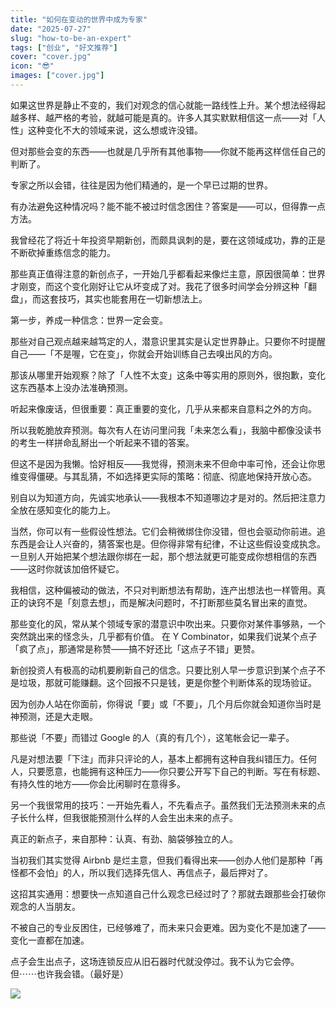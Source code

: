 ```yaml
---
title: "如何在变动的世界中成为专家"
date: "2025-07-27"
slug: "how-to-be-an-expert"
tags: ["创业", "好文推荐"]
cover: "cover.jpg"
icon: "😎"
images: ["cover.jpg"]
---
```

如果这世界是静止不变的，我们对观念的信心就能一路线性上升。某个想法经得起越多样、越严格的考验，就越可能是真的。许多人其实默默相信这一点——对「人性」这种变化不大的领域来说，这么想或许没错。



但对那些会变的东西——也就是几乎所有其他事物——你就不能再这样信任自己的判断了。



专家之所以会错，往往是因为他们精通的，是一个早已过期的世界。



有办法避免这种情况吗？能不能不被过时信念困住？答案是——可以，但得靠一点方法。



我曾经花了将近十年投资早期新创，而颇具讽刺的是，要在这领域成功，靠的正是不断砍掉重练信念的能力。



那些真正值得注意的新创点子，一开始几乎都看起来像烂主意，原因很简单：世界才刚变，而这个变化刚好让它从坏变成了对。我花了很多时间学会分辨这种「翻盘」，而这套技巧，其实也能套用在一切新想法上。



第一步，养成一种信念：世界一定会变。



那些对自己观点越来越笃定的人，潜意识里其实是认定世界静止。只要你不时提醒自己——「不是喔，它在变」，你就会开始训练自己去嗅出风的方向。



那该从哪里开始观察？除了「人性不太变」这条中等实用的原则外，很抱歉，变化这东西基本上没办法准确预测。



听起来像废话，但很重要：真正重要的变化，几乎从来都来自意料之外的方向。



所以我乾脆放弃预测。每次有人在访问里问我「未来怎么看」，我脑中都像没读书的考生一样拼命乱掰出一个听起来不错的答案。



但这不是因为我懒。恰好相反——我觉得，预测未来不但命中率可怜，还会让你思维变得僵硬。与其乱猜，不如选择更实际的策略：彻底、彻底地保持开放心态。



别自以为知道方向，先诚实地承认——我根本不知道哪边才是对的。然后把注意力全放在感知变化的能力上。



当然，你可以有一些假设性想法。它们会稍微绑住你没错，但也会驱动你前进。追东西是会让人兴奋的，猜答案也是。但你得非常有纪律，不让这些假设变成执念。
一旦别人开始把某个想法跟你绑在一起，那个想法就更可能变成你想相信的东西——这时你就该加倍怀疑它。



我相信，这种偏被动的做法，不只对判断想法有帮助，连产出想法也一样管用。真正的诀窍不是「刻意去想」，而是解决问题时，不打断那些莫名冒出来的直觉。



那些变化的风，常从某个领域专家的潜意识中吹出来。只要你对某件事够熟，一个突然跳出来的怪念头，几乎都有价值。
在 Y Combinator，如果我们说某个点子「疯了点」，那通常是称赞——搞不好还比「这点子不错」更赞。



新创投资人有极高的动机要刷新自己的信念。只要比别人早一步意识到某个点子不是垃圾，那就可能赚翻。这个回报不只是钱，更是你整个判断体系的现场验证。



因为创办人站在你面前，你得说「要」或「不要」，几个月后你就会知道你当时是神预测，还是大走眼。



那些说「不要」而错过 Google 的人（真的有几个），这笔帐会记一辈子。



凡是对想法要「下注」而非只评论的人，基本上都拥有这种自我纠错压力。任何人，只要愿意，也能拥有这种压力——你只要公开写下自己的判断。写在有标题、有持久性的地方——你会比闲聊时在意得多。



另一个我很常用的技巧：一开始先看人，不先看点子。虽然我们无法预测未来的点子长什么样，但我很能预测什么样的人会生出未来的点子。



真正的新点子，来自那种：认真、有劲、脑袋够独立的人。



当初我们其实觉得 Airbnb 是烂主意，但我们看得出来——创办人他们是那种「再怪都不会怕」的人，所以我们选择先信人、再信点子，最后押对了。



这招其实通用：想要快一点知道自己什么观念已经过时了？那就去跟那些会打破你观念的人当朋友。



不被自己的专业反困住，已经够难了，而未来只会更难。因为变化不是加速了——变化一直都在加速。



点子会生出点子，这场连锁反应从旧石器时代就没停过。我不认为它会停。
但⋯⋯也许我会错。（最好是）




![](https://prod-files-secure.s3.us-west-2.amazonaws.com/112d0858-5090-4d34-a606-b75eb8d65fd2/46476355-9cf3-4e99-9b7a-3531bc426380/1000202064.png?X-Amz-Algorithm=AWS4-HMAC-SHA256&X-Amz-Content-Sha256=UNSIGNED-PAYLOAD&X-Amz-Credential=ASIAZI2LB466YPU7BZSC%2F20251008%2Fus-west-2%2Fs3%2Faws4_request&X-Amz-Date=20251008T171146Z&X-Amz-Expires=3600&X-Amz-Security-Token=IQoJb3JpZ2luX2VjECgaCXVzLXdlc3QtMiJGMEQCIDSoKTJA554YYA%2FK98pYUiEU3hKT9yUYW9oL%2B%2FHIEEx%2BAiAavBQ5J2OUhi4GmTCzc%2BJg%2B2ZXWpnCvaj2tVw3PlZcHyqIBAjB%2F%2F%2F%2F%2F%2F%2F%2F%2F%2F8BEAAaDDYzNzQyMzE4MzgwNSIMO8MJjzelbaPxeb1fKtwDp6Y2hQL%2FwRlZQEyF9DAxi%2BCQ5vFhlmEwug0WIrEeyJYSICRw5pWNaTlYTv3ZEVpJUgidSmNhvUKE0SvFa%2Fbm5ilCZ8iPLmRovi1B7fxq%2FOK2DnoP03jftizXX2XJXaRy50oIT7kg3t6ngLLIzuXUOvrK1q2r82c3yWna0xrNGofmn%2BJutomFQ94leZzqT%2F2G1WJmlIppU5Cuzn2xmzDPUy13%2BpnrY7FiRYYHYend0pqnSrw680lzGom55lrHG5PYnX6wYod6Z6IosI8KtFtQJ8TiYPKwcFpTeSBdqji7EKcs1dO7q8hyk3rdzeLqPuhF1xoealDWuKyVr7NLQQU%2BS9uFHdKK38Q8HFD%2BtUWCdyE3Pv1j%2Flwfx0CpxA1%2BNnQr6m2t7kPcbVcebF%2BZVgcO0rKqS3FfO2xU%2FloVdYGyRVM5tGryqRtb2Ob9j8wniNSVRVeczQar2xHEDyUpE2Fhio7dpx5V5QS8RXHNdrLgVni%2Bs7asgaqnNfu1vSpZ9zHjSK%2Bd5zaTbGqzAyyPZ28mRKp1X8nVKuBUoLULFoB7n2FpriUnhyQ78cK%2FxDvtX4YJw73mzxnegSE5rN9cgKElIsefrii9Veye9yVfhoWw3H9Sd2yDqM1e3Y7tCAcwp5yaxwY6pgFHNyD53DF%2FYkcVtALi7s7YLy9l3T6wCMXIxc8nAbbK3W8DXVAiG1QEqc82L%2BwFvXt%2F%2Fe0rY%2FVf1Wb43%2FY3jGAtV%2F9OAsNqTh7ZyBSv70p%2Bce4wmq7y9%2FyYJz0WuKCXJ13fOWnb1KOHZOhDOhNNyRjkMZ%2FPSJvTI5WJLxFtDbdZobpXeyv3ElkubJrCHW8IGm9C9uV0Ed5md5%2Bp6t%2Fpcya658e731nT&X-Amz-Signature=4cc8154f6bf9ac09d2534d0a8e404ffc64199ab97192c02a5ff5f8e07bd32e7b&X-Amz-SignedHeaders=host&x-amz-checksum-mode=ENABLED&x-id=GetObject)

